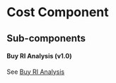 
# Cost Component


Sub-components
----

#### Buy RI Analysis (v1.0)
See [Buy RI Analysis](docs/buy_ri_analysis_v1/overview.md)